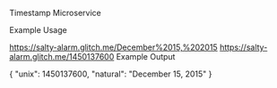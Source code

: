 Timestamp Microservice

Example Usage

https://salty-alarm.glitch.me/December%2015,%202015
https://salty-alarm.glitch.me/1450137600
Example Output

{ "unix": 1450137600, "natural": "December 15, 2015" }
